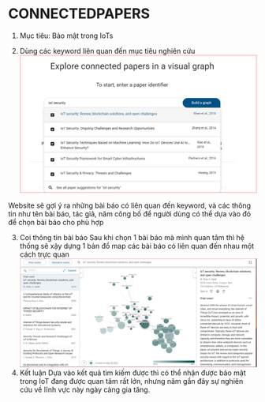 # CONNECTEDPAPERS

1. Mục tiêu: Bảo mật trong IoTs

2. Dùng các keyword liên quan đến mục tiêu nghiên cứu
![alt text](https://github.com/hoanglnit/CS2205.CH1501/blob/main/imgs/img_q17_search.PNG?raw=true)

Website sẽ gợi ý ra những bài báo có liên quan đến keyword, và các thông tin như tên bài báo, tác giả, năm công bố để người dùng có thể dựa vào đó để chọn bài báo cho phù hợp

3. Coi thông tin bài báo
Sau khi chọn 1 bài báo mà mình quan tâm thì hệ thống sẽ xậy dựng 1 bản đồ map các bài báo có liên quan đến nhau một cách trực quan
![Alt text](imgs/img_q17_graph.PNG?raw=true "Graph")
4. Kết luận
Dựa vào kết quả tìm kiếm được thì có thể nhận được bảo mật trong IoT đang được quan tâm rất lớn, nhưng năm gần đây sự nghiên cứu về lĩnh vực này ngày càng gia tăng.



